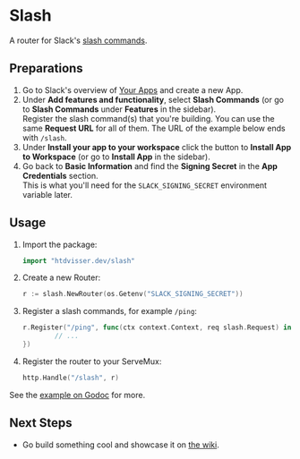 # Slash

A router for Slack's [slash commands](https://api.slack.com/slash-commands).

## Preparations

1. Go to Slack's overview of [Your Apps](https://api.slack.com/apps) and create a new App.
2. Under **Add features and functionality**, select **Slash Commands** (or go to **Slash Commands** under **Features** in the sidebar).  
    Register the slash command(s) that you're building. You can use the same **Request URL** for all of them. The URL of the example below ends with `/slash`.
3. Under **Install your app to your workspace** click the button to **Install App to Workspace** (or go to **Install App** in the sidebar).
4. Go back to **Basic Information** and find the **Signing Secret** in the **App Credentials** section.  
    This is what you'll need for the `SLACK_SIGNING_SECRET` environment variable later.

## Usage

1. Import the package:  
    ```go
    import "htdvisser.dev/slash"
    ```
2. Create a new Router:  
    ```go
    r := slash.NewRouter(os.Getenv("SLACK_SIGNING_SECRET"))
    ```
3. Register a slash commands, for example `/ping`:  
    ```go
    r.Register("/ping", func(ctx context.Context, req slash.Request) interface{} {
    		// ...
    })
    ```
4. Register the router to your ServeMux:  
    ```go
    http.Handle("/slash", r)
    ```

See the [example on Godoc](https://godoc.org/htdvisser.dev/slash#example-package) for more.

## Next Steps

- Go build something cool and showcase it on [the wiki](https://github.com/htdvisser/slash/wiki).
